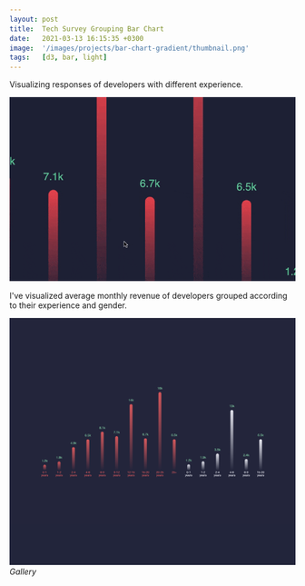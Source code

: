 ```yaml
---
layout: post
title:  Tech Survey Grouping Bar Chart
date:   2021-03-13 16:15:35 +0300
image:  '/images/projects/bar-chart-gradient/thumbnail.png'
tags:   [d3, bar, light]
---
```

Visualizing responses of developers with different experience.

![](/images/projects/bar-chart-gradient/preview.gif)


I've visualized average monthly revenue of developers grouped according to their experience and gender. 

<div class="gallery-box">
  <div class="gallery">
    <img src="/images/projects/bar-chart-gradient/thumbnail.png">
    
  </div>
  <em>Gallery</em>
</div>



